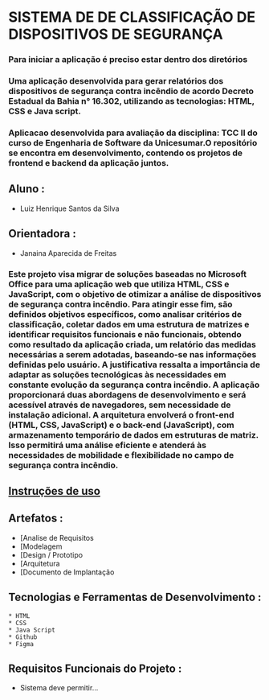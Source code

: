 # SISTEMA DE DE CLASSIFICAÇÃO DE DISPOSITIVOS DE SEGURANÇA

### Para iniciar a aplicação é preciso estar dentro dos diretórios

### Uma aplicação desenvolvida para gerar relatórios dos dispositivos de segurança contra incêndio de acordo Decreto Estadual da Bahia n° 16.302, utilizando as tecnologias: HTML, CSS e Java script.

### Aplicacao desenvolvida para avaliação da disciplina: TCC II do curso de Engenharia de Software da Unicesumar.O repositório se encontra em desenvolvimento, contendo os projetos de frontend e backend da aplicação juntos.

## Aluno :

- Luiz Henrique Santos da Silva

## Orientadora :

- Janaina Aparecida de Freitas

### Este projeto visa migrar de soluções baseadas no Microsoft Office para uma aplicação web que utiliza HTML, CSS e JavaScript, com o objetivo de otimizar a análise de dispositivos de segurança contra incêndio. Para atingir esse fim, são definidos objetivos específicos, como analisar critérios de classificação, coletar dados em uma estrutura de matrizes e identificar requisitos funcionais e não funcionais, obtendo como resultado da aplicação criada, um relatório das medidas necessárias a serem adotadas, baseando-se nas informações definidas pelo usuário. A justificativa ressalta a importância de adaptar as soluções tecnológicas às necessidades em constante evolução da segurança contra incêndio. A aplicação proporcionará duas abordagens de desenvolvimento e será acessível através de navegadores, sem necessidade de instalação adicional. A arquitetura envolverá o front-end (HTML, CSS, JavaScript) e o back-end (JavaScript), com armazenamento temporário de dados em estruturas de matriz. Isso permitirá uma análise eficiente e atenderá às necessidades de mobilidade e flexibilidade no campo de segurança contra incêndio.

## [Instruções de uso](https://www.youtube.com/watch?v=ohwQe9C7LXs)

## Artefatos :

   *  [Analise de Requisitos
   *  [Modelagem
   *  [Design / Prototipo
   *  [Arquitetura
   *  [Documento de Implantação

## Tecnologias e Ferramentas de Desenvolvimento :

    * HTML
    * CSS
    * Java Script
    * Github
    * Figma
    

## Requisitos Funcionais do Projeto :

  * Sistema deve permitir...

